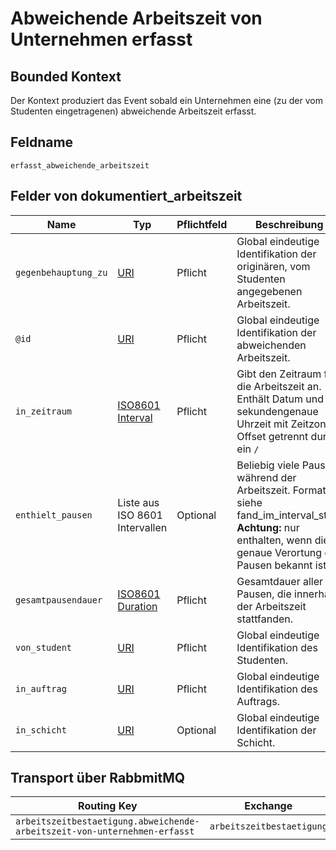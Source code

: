 # Abweichende Arbeitszeit von Unternehmen erfasst

## Bounded Kontext

Der Kontext produziert das Event sobald ein Unternehmen eine (zu der vom Studenten eingetragenen) abweichende Arbeitszeit erfasst.

## Feldname

`erfasst_abweichende_arbeitszeit`

## Felder von dokumentiert_arbeitszeit

| Name                 | Typ                                                                       | Pflichtfeld | Beschreibung                                                                                                                                                      |
| -------------------- | ------------------------------------------------------------------------- | ----------- | ----------------------------------------------------------------------------------------------------------------------------------------------------------------- |
| `gegenbehauptung_zu` | [URI](https://tools.ietf.org/html/rfc3986)                                | Pflicht     | Global eindeutige Identifikation der originären, vom Studenten angegebenen Arbeitszeit.                                                                           |
| `@id`                | [URI](https://tools.ietf.org/html/rfc3986)                                | Pflicht     | Global eindeutige Identifikation der abweichenden Arbeitszeit.                                                                                                    |
| `in_zeitraum`        | [ISO8601 Interval](https://en.wikipedia.org/wiki/ISO_8601#Time_intervals) | Pflicht     | Gibt den Zeitraum für die Arbeitszeit an. Enthält Datum und sekundengenaue Uhrzeit mit Zeitzone Offset getrennt durch ein `/`                                     |
| `enthielt_pausen`    | Liste aus ISO 8601 Intervallen                                            | Optional    | Beliebig viele Pausen während der Arbeitszeit. Format siehe fand_im_interval_statt. **Achtung:** nur enthalten, wenn die genaue Verortung der Pausen bekannt ist. |
| `gesamtpausendauer`  | [ISO8601 Duration](https://en.wikipedia.org/wiki/ISO_8601#Durations)      | Pflicht     | Gesamtdauer aller Pausen, die innerhalb der Arbeitszeit stattfanden.                                                                                              |
| `von_student`        | [URI](https://tools.ietf.org/html/rfc3986)                                | Pflicht     | Global eindeutige Identifikation des Studenten.                                                                                                                   |
| `in_auftrag`         | [URI](https://tools.ietf.org/html/rfc3986)                                | Pflicht     | Global eindeutige Identifikation des Auftrags.                                                                                                                    |
| `in_schicht`         | [URI](https://tools.ietf.org/html/rfc3986)                                | Optional    | Global eindeutige Identifikation der Schicht.                                                                                                                     |

## Transport über RabbmitMQ

| Routing Key                                                               | Exchange                  |
| ------------------------------------------------------------------------- | ------------------------- |
| `arbeitszeitbestaetigung.abweichende-arbeitszeit-von-unternehmen-erfasst` | `arbeitszeitbestaetigung` |
